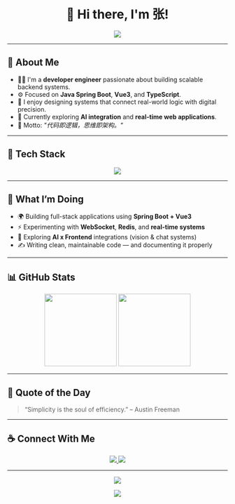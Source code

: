 <!-- 个人主页 README.md 可直接复制使用 -->

<h1 align="center">👋 Hi there, I'm 张!</h1>

<p align="center">
  <img src="https://readme-typing-svg.herokuapp.com?color=00C4FF&center=true&vCenter=true&lines=💻+Developer+%7C+Backend+Engineer;🚀+Java+%2B+Vue3+%2B+SpringBoot;🔥+Keep+Building%2C+Keep+Learning;✨+Welcome+to+My+GitHub!" />
</p>

---

## 🧠 About Me

- 👨‍💻 I'm a **developer engineer** passionate about building scalable backend systems.  
- ⚙️ Focused on **Java Spring Boot**, **Vue3**, and **TypeScript**.  
- 🧩 I enjoy designing systems that connect real-world logic with digital precision.  
- 🌱 Currently exploring **AI integration** and **real-time web applications**.  
- 🧠 Motto: *"代码即逻辑，思维即架构。"*

---

## 🧰 Tech Stack

<p align="center">
  <img src="https://skillicons.dev/icons?i=java,spring,vue,typescript,html,css,js,python,mysql,redis,docker,git,idea,vscode" />
</p>

---

## 🚀 What I’m Doing

- 🌍 Building full-stack applications using **Spring Boot + Vue3**
- ⚡ Experimenting with **WebSocket**, **Redis**, and **real-time systems**
- 🧩 Exploring **AI x Frontend** integrations (vision & chat systems)
- ✍️ Writing clean, maintainable code — and documenting it properly

---

## 📊 GitHub Stats

<p align="center">
  <img src="https://github-readme-stats.vercel.app/api?username=<你的GitHub用户名>&show_icons=true&theme=tokyonight&hide_border=true" height="165"/>
  <img src="https://github-readme-stats.vercel.app/api/top-langs/?username=<你的GitHub用户名>&layout=compact&theme=tokyonight&hide_border=true" height="165"/>
</p>

---

## 🧠 Quote of the Day
> “Simplicity is the soul of efficiency.” – Austin Freeman

---

## ☕ Connect With Me

<p align="center">
  <a href="https://github.com/<ZhangAcc>">
    <img src="https://img.shields.io/badge/GitHub-%23181717.svg?style=for-the-badge&logo=github&logoColor=white"/>
  </a>
  <a href="mailto:<1463944989@qq.com>">
    <img src="https://img.shields.io/badge/Email-%23EA4335.svg?style=for-the-badge&logo=gmail&logoColor=white"/>
  </a>
</p>

---

<p align="center">
  <img src="https://github-profile-trophy.vercel.app/?username=<ZhangAcc>&theme=dracula&no-bg=true&no-frame=true&column=7" />
</p>

<p align="center">
  <img src="https://img.shields.io/badge/Made%20with-💖%20by%20张-blueviolet?style=for-the-badge" />
</p>
